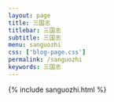```yaml
---
layout: page
title: 三国志
titlebar: 三国志
subtitle: 三国志
menu: sanguozhi
css: ['blog-page.css']
permalink: /sanguozhi
keywords: 三国志
---
```

{% include sanguozhi.html %}